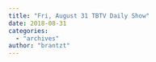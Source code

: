 ```yaml
---
title: "Fri, August 31 TBTV Daily Show"
date: 2018-08-31
categories: 
  - "archives"
author: "brantzt"
---
```



